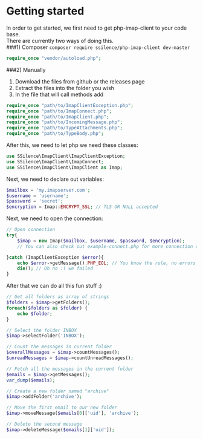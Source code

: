 # Getting started
In order to get started, we first need to get php-imap-client to your code base.    
There are currently two ways of doing this.   
###1) Composer
`composer require ssilence/php-imap-client dev-master`
```php
require_once "vendor/autoload.php";
```
###2) Manually
1) Download the files from github or the releases page    
2) Extract the files into the folder you wish    
3) In the file that will call methods add    
```php
require_once "path/to/ImapClientException.php";
require_once "path/to/ImapConnect.php";
require_once "path/to/ImapClient.php";
require_once "path/to/IncomingMessage.php";
require_once "path/to/TypeAttachments.php";
require_once "path/to/TypeBody.php";
```
After this, we need to let php we need these classes:
```php
use SSilence\ImapClient\ImapClientException;
use SSilence\ImapClient\ImapConnect;
use SSilence\ImapClient\ImapClient as Imap;
```
Next, we need to declare out variables:
```php
$mailbox = 'my.imapserver.com';
$username = 'username';
$password = 'secret';
$encryption = Imap::ENCRYPT_SSL; // TLS OR NULL accepted
```
Next, we need to open the connection:
```php
// Open connection
try{
    $imap = new Imap($mailbox, $username, $password, $encryption);
    // You can also check out example-connect.php for more connection options

}catch (ImapClientException $error){
    echo $error->getMessage().PHP_EOL; // You know the rule, no errors in production ...
    die(); // Oh no :( we failed
}
```
After that we can do all this fun stuff :)
```php
// Get all folders as array of strings
$folders = $imap->getFolders();
foreach($folders as $folder) {
    echo $folder;
}

// Select the folder INBOX
$imap->selectFolder('INBOX');

// Count the messages in current folder
$overallMessages = $imap->countMessages();
$unreadMessages = $imap->countUnreadMessages();

// Fetch all the messages in the current folder
$emails = $imap->getMessages();
var_dump($emails);

// Create a new folder named "archive"
$imap->addFolder('archive');

// Move the first email to our new folder
$imap->moveMessage($emails[0]['uid'], 'archive');

// Delete the second message
$imap->deleteMessage($emails[1]['uid']);
```

